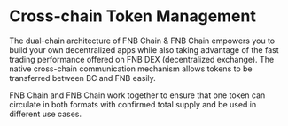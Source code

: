 # Cross-chain Token Management

The dual-chain architecture of FNB Chain & FNB Chain empowers you to build your own decentralized apps while also taking advantage of the fast trading performance offered on FNB DEX (decentralized exchange). The native cross-chain communication mechanism allows tokens to be transferred between BC and FNB easily.

FNB Chain and FNB Chain work together to ensure that one token can circulate in both formats with confirmed total supply and be used in different use cases.


